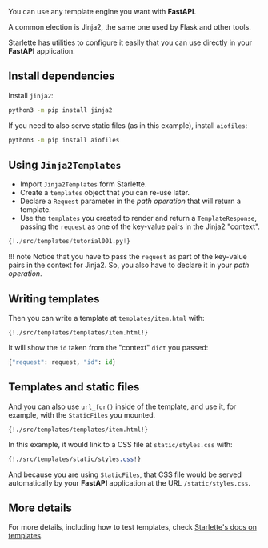You can use any template engine you want with **FastAPI**.

A common election is Jinja2, the same one used by Flask and other tools.

Starlette has utilities to configure it easily that you can use directly in your **FastAPI** application.

## Install dependencies

Install `jinja2`:

```bash
python3 -m pip install jinja2
```

If you need to also serve static files (as in this example), install `aiofiles`:

```bash
python3 -m pip install aiofiles
```

## Using `Jinja2Templates`

* Import `Jinja2Templates` form Starlette.
* Create a `templates` object that you can re-use later.
* Declare a `Request` parameter in the *path operation* that will return a template.
* Use the `templates` you created to render and return a `TemplateResponse`, passing the `request` as one of the key-value pairs in the Jinja2 "context".

```Python hl_lines="4 11 15 16"
{!./src/templates/tutorial001.py!}
```

!!! note
    Notice that you have to pass the `request` as part of the key-value pairs in the context for Jinja2. So, you also have to declare it in your *path operation*.

## Writing templates

Then you can write a template at `templates/item.html` with:

```jinja hl_lines="7"
{!./src/templates/templates/item.html!}
```

It will show the `id` taken from the "context" `dict` you passed:

```Python
{"request": request, "id": id}
```

## Templates and static files

And you can also use `url_for()` inside of the template, and use it, for example, with the `StaticFiles` you mounted.

```jinja hl_lines="4"
{!./src/templates/templates/item.html!}
```

In this example, it would link to a CSS file at `static/styles.css` with:

```CSS hl_lines="4"
{!./src/templates/static/styles.css!}
```

And because you are using `StaticFiles`, that CSS file would be served automatically by your **FastAPI** application at the URL `/static/styles.css`.

## More details

For more details, including how to test templates, check <a href="https://www.starlette.io/templates/" target="_blank">Starlette's docs on templates</a>.